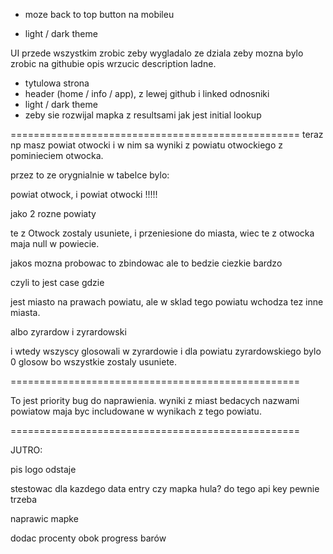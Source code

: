 - moze back to top button na mobileu

- light / dark theme

UI przede wszystkim zrobic zeby wygladalo ze dziala zeby mozna bylo zrobic na githubie
opis wrzucic description ladne.

- tytulowa strona 
- header (home / info / app), z lewej github i linked odnosniki 
- light / dark theme 
- zeby sie rozwijal mapka z resultsami jak jest initial lookup

==================================================
teraz np masz powiat otwocki i w nim sa wyniki z powiatu otwockiego z pominieciem 
otwocka.

przez to ze orygnialnie w tabelce bylo:

powiat otwock, i powiat otwocki !!!!!

jako 2 rozne powiaty

te z Otwock zostaly usuniete, i przeniesione do miasta,
wiec te z otwocka maja null w powiecie.

jakos mozna probowac to zbindowac ale to bedzie ciezkie bardzo

czyli to jest case gdzie

jest miasto na prawach powiatu, ale w sklad tego powiatu wchodza tez inne miasta.

albo zyrardow i zyrardowski

i wtedy wszyscy glosowali w zyrardowie i dla powiatu zyrardowskiego bylo 0 glosow bo wszystkie
zostaly usuniete.


==================================================

To jest priority bug do naprawienia. wyniki z miast 
bedacych nazwami powiatow maja byc includowane w wynikach 
z tego powiatu.

==================================================

JUTRO:

pis logo odstaje

stestowac dla kazdego data entry czy mapka hula? do tego api key pewnie trzeba

naprawic mapke

dodac procenty obok progress barów